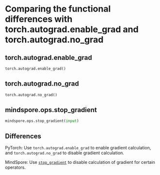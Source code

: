 # Comparing the functional differences with torch.autograd.enable_grad and torch.autograd.no_grad

## torch.autograd.enable_grad

```python
torch.autograd.enable_grad()
```

## torch.autograd.no_grad

```python
torch.autograd.no_grad()
```

## mindspore.ops.stop_gradient

```python
mindspore.ops.stop_gradient(input)
```

## Differences

PyTorch: Use `torch.autograd.enable_grad` to enable gradient calculation, and `torch.autograd.no_grad` to disable gradient calculation.

MindSpore: Use [`stop_gradient`](https://www.mindspore.cn/tutorials/en/r1.5/autograd.html#stop-gradient) to disable calculation of gradient for certain operators.
